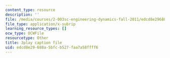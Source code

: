 ```yaml
---
content_type: resource
description: ''
file: /media/courses/2-003sc-engineering-dynamics-fall-2011/edcd8e29688a5bfcb527faa7a58ffff6_p9DHjoLS3GA.vtt
file_type: application/x-subrip
learning_resource_types: []
ocw_type: OCWFile
resourcetype: Other
title: 3play caption file
uid: edcd8e29-688a-5bfc-b527-faa7a58ffff6
---
```

